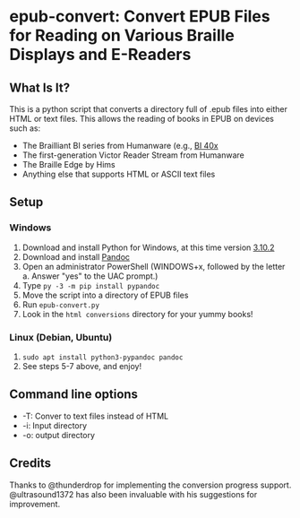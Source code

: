 # epub-convert: Convert EPUB Files for Reading on Various Braille Displays and E-Readers

## What Is It?

This is a python script that converts a directory full of .epub files into either HTML or text files. This allows the reading of books in EPUB on devices such as:

* The Brailliant BI series from Humanware (e.g., [BI 40x](https://store.humanware.com/hus/brailliant-bi-40x-braille-display.html)
* The first-generation Victor Reader Stream from Humanware
* The Braille Edge by Hims
* Anything else that supports HTML or ASCII text files

## Setup

### Windows

1. Download and install Python for Windows, at this time version [3.10.2](https://www.python.org/ftp/python/3.10.2/python-3.10.2-amd64.exe)
2. Download and install [Pandoc](https://github.com/jgm/pandoc/releases/download/2.17.1.1/pandoc-2.17.1.1-windows-x86_64.msi) 
3. Open an administrator PowerShell (WINDOWS+x, followed by the letter a. Answer "yes" to the UAC prompt.)
4. Type `py -3 -m pip install pypandoc`
5. Move the script into a directory of EPUB files
6. Run `epub-convert.py`
7. Look in the `html conversions` directory for your yummy books!

### Linux (Debian, Ubuntu)

1. `sudo apt install python3-pypandoc pandoc`
2. See steps 5-7 above, and enjoy!

## Command line options

* -T: Conver to text files instead of HTML
* -i: Input directory
* -o: output directory

## Credits
Thanks to @thunderdrop for implementing the conversion progress support. @ultrasound1372 has also been invaluable with his suggestions for improvement.

